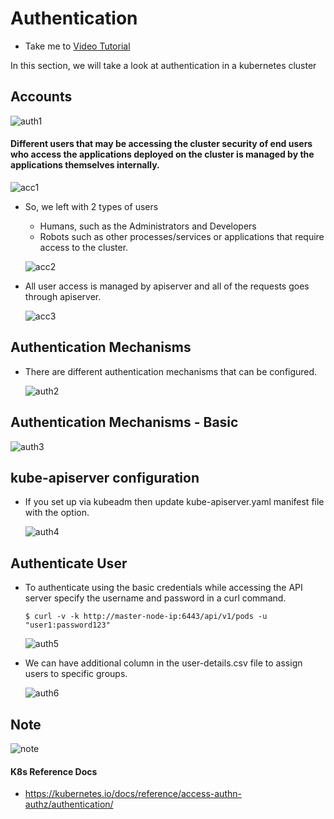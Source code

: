 # Authentication
  - Take me to [Video Tutorial](https://kodekloud.com/topic/authentication/)
  
In this section, we will take a look at authentication in a kubernetes cluster

## Accounts

  ![auth1](auth1.PNG)
  
#### Different users that may be accessing the cluster security of end users who access the applications deployed on the cluster is managed by the applications themselves internally.

 ![acc1](acc1.PNG)
 
- So, we left with 2 types of users
  - Humans, such as the Administrators and Developers
  - Robots such as other processes/services or applications that require access to the cluster.
  

  ![acc2](acc2.PNG)
  
- All user access is managed by apiserver and all of the requests goes through apiserver.
 
  ![acc3](acc3.PNG)
  
## Authentication Mechanisms
- There are different authentication mechanisms that can be configured.

  ![auth2](auth2.PNG)
  
## Authentication Mechanisms - Basic
  
  ![auth3](auth3.PNG)
  
## kube-apiserver configuration
- If you set up via kubeadm then update kube-apiserver.yaml manifest file with the option.
  
  ![auth4](auth4.PNG)
  
## Authenticate User

- To authenticate using the basic credentials while accessing the API server specify the username and password in a curl command.
  ```
  $ curl -v -k http://master-node-ip:6443/api/v1/pods -u "user1:password123"
  ```
  ![auth5](auth5.PNG)
  
- We can have additional column in the user-details.csv file to assign users to specific groups.

  ![auth6](auth6.PNG)
  
## Note
 
 ![note](note.PNG)
  
  
#### K8s Reference Docs
- https://kubernetes.io/docs/reference/access-authn-authz/authentication/ 
  
  
